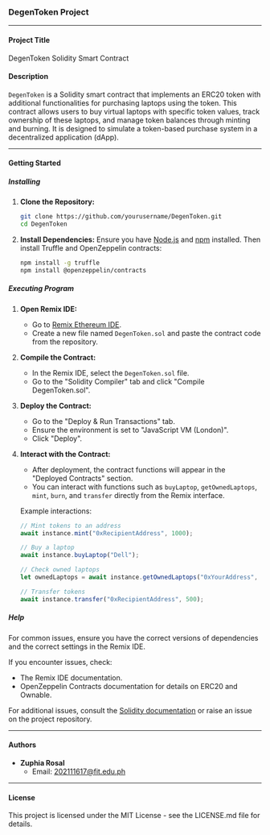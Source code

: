 ### DegenToken Project

---

#### **Project Title**
DegenToken Solidity Smart Contract

#### **Description**
`DegenToken` is a Solidity smart contract that implements an ERC20 token with additional functionalities for purchasing laptops using the token. This contract allows users to buy virtual laptops with specific token values, track ownership of these laptops, and manage token balances through minting and burning. It is designed to simulate a token-based purchase system in a decentralized application (dApp).

---

#### **Getting Started**

##### **Installing**

1. **Clone the Repository:**
   ```sh
   git clone https://github.com/yourusername/DegenToken.git
   cd DegenToken
   ```

2. **Install Dependencies:**
   Ensure you have [Node.js](https://nodejs.org/) and [npm](https://www.npmjs.com/) installed. Then install Truffle and OpenZeppelin contracts:
   ```sh
   npm install -g truffle
   npm install @openzeppelin/contracts
   ```

##### **Executing Program**

1. **Open Remix IDE:**
   - Go to [Remix Ethereum IDE](https://remix.ethereum.org/).
   - Create a new file named `DegenToken.sol` and paste the contract code from the repository.

2. **Compile the Contract:**
   - In the Remix IDE, select the `DegenToken.sol` file.
   - Go to the "Solidity Compiler" tab and click "Compile DegenToken.sol".

3. **Deploy the Contract:**
   - Go to the "Deploy & Run Transactions" tab.
   - Ensure the environment is set to "JavaScript VM (London)".
   - Click "Deploy".

4. **Interact with the Contract:**
   - After deployment, the contract functions will appear in the "Deployed Contracts" section.
   - You can interact with functions such as `buyLaptop`, `getOwnedLaptops`, `mint`, `burn`, and `transfer` directly from the Remix interface.

   Example interactions:
   ```javascript
   // Mint tokens to an address
   await instance.mint("0xRecipientAddress", 1000);
   
   // Buy a laptop
   await instance.buyLaptop("Dell");
   
   // Check owned laptops
   let ownedLaptops = await instance.getOwnedLaptops("0xYourAddress", "Dell");
   
   // Transfer tokens
   await instance.transfer("0xRecipientAddress", 500);
   ```

##### **Help**
For common issues, ensure you have the correct versions of dependencies and the correct settings in the Remix IDE.

If you encounter issues, check:
- The Remix IDE documentation.
- OpenZeppelin Contracts documentation for details on ERC20 and Ownable.

For additional issues, consult the [Solidity documentation](https://docs.soliditylang.org/) or raise an issue on the project repository.

---

#### **Authors**

- **Zuphia Rosal**
  - Email: 202111617@fit.edu.ph

---

#### **License**
This project is licensed under the MIT License - see the LICENSE.md file for details.
